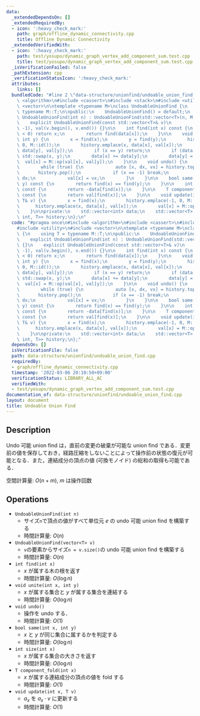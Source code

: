 ```yaml
---
data:
  _extendedDependsOn: []
  _extendedRequiredBy:
  - icon: ':heavy_check_mark:'
    path: graph/offline_dynamic_connectivity.cpp
    title: Offline Dynamic Connectivity
  _extendedVerifiedWith:
  - icon: ':heavy_check_mark:'
    path: test/yosupo/dynamic_graph_vertex_add_component_sum.test.cpp
    title: test/yosupo/dynamic_graph_vertex_add_component_sum.test.cpp
  _isVerificationFailed: false
  _pathExtension: cpp
  _verificationStatusIcon: ':heavy_check_mark:'
  attributes:
    links: []
  bundledCode: "#line 2 \"data-structure/unionfind/undoable_union_find.cpp\"\n#include\
    \ <algorithm>\n#include <cassert>\n#include <stack>\n#include <utility>\n#include\
    \ <vector>\n\ntemplate <typename M>\nclass UndoableUnionFind {\n    using T =\
    \ typename M::T;\n\npublic:\n    UndoableUnionFind() = default;\n    explicit\
    \ UndoableUnionFind(int n) : UndoableUnionFind(std::vector<T>(n, M::id())) {}\n\
    \    explicit UndoableUnionFind(const std::vector<T>& v)\n        : data(v.size(),\
    \ -1), val(v.begin(), v.end()) {}\n\n    int find(int x) const {\n        if (data[x]\
    \ < 0) return x;\n        return find(data[x]);\n    }\n\n    void unite(int x,\
    \ int y) {\n        x = find(x);\n        y = find(y);\n        history.emplace(-1,\
    \ 0, M::id());\n        history.emplace(x, data[x], val[x]);\n        history.emplace(y,\
    \ data[y], val[y]);\n        if (x == y) return;\n        if (data[x] > data[y])\
    \ std::swap(x, y);\n        data[x] += data[y];\n        data[y] = x;\n      \
    \  val[x] = M::op(val[x], val[y]);\n    }\n\n    void undo() {\n        assert(!history.empty());\n\
    \        while (true) {\n            auto [x, dx, vx] = history.top();\n     \
    \       history.pop();\n            if (x == -1) break;\n            data[x] =\
    \ dx;\n            val[x] = vx;\n        }\n    }\n\n    bool same(int x, int\
    \ y) const {\n        return find(x) == find(y);\n    }\n\n    int size(int x)\
    \ const {\n        return -data[find(x)];\n    }\n\n    T component_fold(int x)\
    \ const {\n        return val[find(x)];\n    }\n\n    void update(int x, const\
    \ T& v) {\n        x = find(x);\n        history.emplace(-1, 0, M::id());\n  \
    \      history.emplace(x, data[x], val[x]);\n        val[x] = M::op(val[x], v);\n\
    \    }\n\nprivate:\n    std::vector<int> data;\n    std::vector<T> val;\n    std::stack<std::tuple<int,\
    \ int, T>> history;\n};\n"
  code: "#pragma once\n#include <algorithm>\n#include <cassert>\n#include <stack>\n\
    #include <utility>\n#include <vector>\n\ntemplate <typename M>\nclass UndoableUnionFind\
    \ {\n    using T = typename M::T;\n\npublic:\n    UndoableUnionFind() = default;\n\
    \    explicit UndoableUnionFind(int n) : UndoableUnionFind(std::vector<T>(n, M::id()))\
    \ {}\n    explicit UndoableUnionFind(const std::vector<T>& v)\n        : data(v.size(),\
    \ -1), val(v.begin(), v.end()) {}\n\n    int find(int x) const {\n        if (data[x]\
    \ < 0) return x;\n        return find(data[x]);\n    }\n\n    void unite(int x,\
    \ int y) {\n        x = find(x);\n        y = find(y);\n        history.emplace(-1,\
    \ 0, M::id());\n        history.emplace(x, data[x], val[x]);\n        history.emplace(y,\
    \ data[y], val[y]);\n        if (x == y) return;\n        if (data[x] > data[y])\
    \ std::swap(x, y);\n        data[x] += data[y];\n        data[y] = x;\n      \
    \  val[x] = M::op(val[x], val[y]);\n    }\n\n    void undo() {\n        assert(!history.empty());\n\
    \        while (true) {\n            auto [x, dx, vx] = history.top();\n     \
    \       history.pop();\n            if (x == -1) break;\n            data[x] =\
    \ dx;\n            val[x] = vx;\n        }\n    }\n\n    bool same(int x, int\
    \ y) const {\n        return find(x) == find(y);\n    }\n\n    int size(int x)\
    \ const {\n        return -data[find(x)];\n    }\n\n    T component_fold(int x)\
    \ const {\n        return val[find(x)];\n    }\n\n    void update(int x, const\
    \ T& v) {\n        x = find(x);\n        history.emplace(-1, 0, M::id());\n  \
    \      history.emplace(x, data[x], val[x]);\n        val[x] = M::op(val[x], v);\n\
    \    }\n\nprivate:\n    std::vector<int> data;\n    std::vector<T> val;\n    std::stack<std::tuple<int,\
    \ int, T>> history;\n};"
  dependsOn: []
  isVerificationFile: false
  path: data-structure/unionfind/undoable_union_find.cpp
  requiredBy:
  - graph/offline_dynamic_connectivity.cpp
  timestamp: '2022-03-06 20:10:50+09:00'
  verificationStatus: LIBRARY_ALL_AC
  verifiedWith:
  - test/yosupo/dynamic_graph_vertex_add_component_sum.test.cpp
documentation_of: data-structure/unionfind/undoable_union_find.cpp
layout: document
title: Undoable Union Find
---
```


## Description

Undo 可能 union find は，直前の変更の破棄が可能な union find である．変更前の値を保存しておき，経路圧縮をしないことによって操作前の状態の復元が可能となる．また，連結成分の頂点の値 (可換モノイド) の総和の取得も可能である．

空間計算量: $O(n + m)$, $m$ は操作回数

## Operations

- `UndoableUnionFind(int n)`
    - サイズ`n`で頂点の値がすべて単位元 $e$ の undo 可能 union find を構築する
    - 時間計算量: $O(n)$
- `UndoableUnionFind(vector<T> v)`
    - `v`の要素からサイズ`n = v.size()`の undo 可能 union find を構築する
    - 時間計算量: $O(n)$
- `int find(int x)`
    - $x$ が属する木の根を返す
    - 時間計算量: $O(\log n)$
- `void unite(int x, int y)`
    - $x$ が属する集合と $y$ が属する集合を連結する
    - 時間計算量: $O(\log n)$
- `void undo()`
    - 操作を undo する．
    - 時間計算量: $O(1)$
- `bool same(int x, int y)`
    - $x$ と $y$ が同じ集合に属するかを判定する
    - 時間計算量: $O(\log n)$
- `int size(int x)`
    - $x$ が属する集合の大きさを返す
    - 時間計算量: $O(\log n)$
- `T component_fold(int x)`
    - $x$ が属する連結成分の頂点の値を fold する
    - 時間計算量: $O(1)$
- `void update(int x, T v)`
    - $a_x$ を $a_x \cdot v$ に更新する
    - 時間計算量: $O(1)$